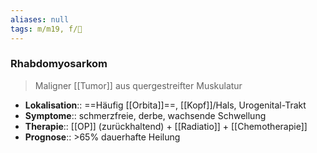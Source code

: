 ```yaml
---
aliases: null
tags: m/m19, f/🦀
---
```

### Rhabdomyosarkom
> Maligner [[Tumor]] aus quergestreifter Muskulatur
- **Lokalisation**:: ==Häufig [[Orbita]]==, [[Kopf]]/Hals, Urogenital-Trakt
- **Symptome**:: schmerzfreie, derbe, wachsende Schwellung
- **Therapie**:: [[OP]] (zurückhaltend) + [[Radiatio]] + [[Chemotherapie]]
- **Prognose**:: >65% dauerhafte Heilung